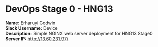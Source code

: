# DevOps Stage 0 - HNG13
**Name:** Erharuyi Godwin  
**Slack Username:** Device  
**Description:** Simple NGINX web server deployment for HNG13 Stage0  
**Server IP:** http://13.60.231.97/
